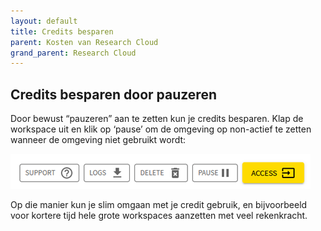 ```yaml
---
layout: default
title: Credits besparen
parent: Kosten van Research Cloud
grand_parent: Research Cloud
---
```


## Credits besparen door pauzeren
Door bewust “pauzeren” aan te zetten kun je credits besparen. Klap de workspace uit en klik op ‘pause’ om de omgeving op non-actief te zetten wanneer de omgeving niet gebruikt wordt:
 
![](/assets/how-workspace-7.png)

Op die manier kun je slim omgaan met je credit gebruik, en bijvoorbeeld voor kortere tijd hele grote workspaces aanzetten met veel rekenkracht.
